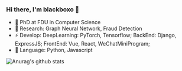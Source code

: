 ### Hi there, I'm blackboxo 👋

- 🔭 PhD at FDU in Computer Science
- 🌱 Research: Graph Neural Network, Fraud Detection
- ⚡ Develop: DeepLearning: PyTorch, Tensorflow; BackEnd: Django, ExpressJS; FrontEnd: Vue, React, WeChatMiniProgram;
- 💬 Language: Python, Javascript

![Anurag's github stats](https://github-readme-stats.vercel.app/api?username=blackboxo&count_private=true&show_icons=true)
